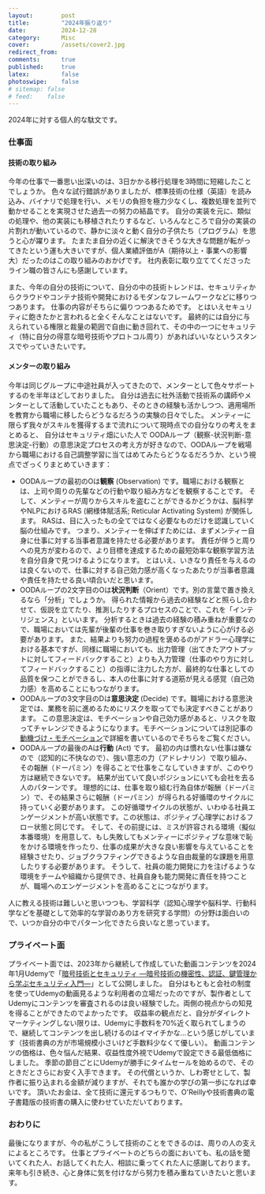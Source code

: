 ```yaml
---
layout:        post
title:         "2024年振り返り"
date:          2024-12-28
category:      Misc
cover:         /assets/cover2.jpg
redirect_from:
comments:      true
published:     true
latex:         false
photoswipe:    false
# sitemap: false
# feed:    false
---
```


2024年に対する個人的な駄文です。

### 仕事面

#### 技術の取り組み

今年の仕事で一番思い出深いのは、3日かかる移行処理を3時間に短縮したことでしょうか。
色々な試行錯誤がありましたが、標準技術の仕様（英語）を読み込み、バイナリで処理を行い、メモリの負担を極力少なくし、複数処理を並列で動かせることを実現させた過去一の努力の結晶です。
自分の実装を元に、類似の処理や、他の実装にも移植されたりするなど、いろんなところで自分の実装の片割れが動いているので、静かに淡々と動く自分の子供たち（プログラム）を思うと心が躍ります。
たまたま自分の近くに解決できそうな大きな問題が転がってきたという運も大きいですが、個人業績評価がA（期待以上・事業への影響大）だったのはこの取り組みのおかげです。
社内表彰に取り立ててくださったライン職の皆さんにも感謝しています。

また、今年の自分の技術について、自分の中の技術トレンドは、セキュリティからクラウドやコンテナ技術や開発におけるモダンなフレームワークなどに移りつつあります。
仕事の内容がそちらに偏りつつあるためです。
とはいえセキュリティに飽きたかと言われると全くそんなことはないです。
最終的には自分に与えられている権限と裁量の範囲で自由に動き回れて、その中の一つにセキュリティ（特に自分の得意な暗号技術やプロトコル周り）があればいいなというスタンスでやっていきたいです。

#### メンターの取り組み

今年は同じグループに中途社員が入ってきたので、メンターとして色々サポートするのを半年ほどしておりました。
自分は過去に社外活動で技術系の講師やメンターとして活動していたこともあり、そのときの経験も活かしつつ、適用場所を教育から職場に移したらどうなるだろうの実験の日々でした。
メンティーに限らず我々がスキルを獲得するまで流れについて現時点での自分なりの考えをまとめると、
自分はセキュリティ畑にいた人で OODAループ（観察-状況判断-意思決定-行動）の意思決定プロセスの考え方が好きなので、OODAループを戦場から職場における自己調整学習に当てはめてみたらどうなるだろうか、という視点でざっくりまとめていきます：

- OODAループの最初のOは**観察** (Observation) です。職場における観察とは、上司や周りの先輩などの行動や取り組み方などを観察することです。
そして、メンティーが周りからスキルを盗むことができるかどうかは、脳科学やNLPにおけるRAS (網様体賦活系; Reticular Activating System) が関係します。
RASは、目に入ったもの全てではなく必要なものだけを認識していく脳の仕組みです。
つまり、メンティーを伸ばすためには、まずメンティー自身に仕事に対する当事者意識を持たせる必要があります。
責任が伴うと周りへの見方が変わるので、より目標を達成するための最短効率な観察学習方法を自分自身で見つけるようになります。
とはいえ、いきなり責任を与えるのは良くないので、仕事に対する自己効力感が高くなったあたりが当事者意識や責任を持たせる良い頃合いだと思います。
- OODAループの2文字目のOは**状況判断**（Orient）です。別の言葉で置き換えるなら「分析」でしょうか。
得られた情報から過去の経験などと照らし合わせて、仮説を立てたり、推測したりするプロセスのことで、これを「インテリジェンス」といいます。
分析するときは過去の経験の積み重ねが重要なので、職場においては先輩が後輩の仕事を巻き取りすぎないように心がける必要があります。
また、結果よりも努力の過程を褒めるのがアドラー心理学における基本ですが、同様に職場においても、出力管理（出てきたアウトプットに対してフィードバックすること）よりも入力管理（仕事のやり方に対してフィードバックすること）の指導に注力した方が、最終的な仕事としての品質を保つことができるし、本人の仕事に対する道筋が見える感覚（自己効力感）を高めることにもつながります。
- OODAループの3文字目のDは**意思決定** (Decide) です。職場における意思決定では、業務を前に進めるためにリスクを取ってでも決定すべきことがあります。
この意思決定は、モチベーションや自己効力感があると、リスクを取ってチャレンジできるようになります。モチベーションについては別記事の[動機づけ・モチベーション](../psychology/motivation)で詳細を書いているのでそちらをご覧ください。
- OODAループの最後のAは**行動** (Act) です。
最初の内は慣れない仕事は嫌なので（認知的に不快なので）、強い意志の力（アドレナリン）で取り組み、その報酬（ドーパミン）を得ることで仕事をこなしていきますが、このやり方は継続できないです。
結果が出ていて良いポジションにいても会社を去る人のパターンです。
理想的には、仕事を取り組む行為自体が報酬（ドーパミン）で、その結果さらに報酬（ドーパミン）が得られる好循環のサイクルに持っていく必要があります。
この好循環サイクルの状態が、いわゆる社員エンゲージメントが高い状態です。この状態は、ポジティブ心理学におけるフロー状態と同じです。
そして、その前提には、ミスが許容される環境（擬似本番環境）を用意して、もし失敗してもメンティーにポジティブな意味で恥をかける環境を作ったり、仕事の成果が大きな良い影響を与えていることを経験させたり、ジョブクラフティングできるような自由裁量的な課題を用意したりする必要があります。
そうして、社員の能力開発に力を注げるような環境をチームや組織から提供でき、社員自身も能力開発に責任を持つことが、職場へのエンゲージメントを高めることにつながります。

人に教える技術は難しいと思いつつも、学習科学（認知心理学や脳科学、行動科学などを基礎として効率的な学習のあり方を研究する学問）の分野は面白いので、いつか自分の中でパターン化できたら良いなと思っています。



### プライベート面

プライベート面では、2023年から継続して作成していた動画コンテンツを2024年1月Udemyで「[暗号技術とセキュリティ ―暗号技術の機密性、認証、鍵管理から学ぶセキュリティ入門―](https://www.udemy.com/course/tex2e-cryptography-and-security/?referralCode=9FB19281E8AD84F4262C)」として公開しました。
自分はもともと会社の制度を使ってUdemyの動画見るような利用者の立場だったのですが、製作者としてUdemyにコンテンツを審査されるのは良い経験でした。両側の視点からの知見を得ることができたのでよかったです。
収益率の観点だと、自分がダイレクトマーケティングしない限りは、Udemyに手数料を70%近く取られてしまうので、継続してコンテンツを出し続けるのはイマイチかな...という感じがしています（技術書典の方が市場規模小さいけど手数料少なくて優しい）。
動画コンテンツの価格は、色々悩んだ結果、収益性度外視でUdemyで設定できる最低価格にしました。
季節の節目ごとにUdemyが勝手にタイムセールを始めるので、そのときだとさらにお安く入手できます。
その代償というか、しわ寄せとして、製作者に振り込まれる金額が減りますが、それでも誰かの学びの第一歩になれば幸いです。
頂いたお金は、全て技術に還元するつもりで、O'Reillyや技術書典の電子書籍版の技術書の購入に使わせていただいております。

### おわりに

最後になりますが、今の私がこうして技術のことをできるのは、周りの人の支えによるところです。
仕事とプライベートのどちらの面においても、私の話を聞いてくれた人、お話してくれた人、相談に乗ってくれた人に感謝しております。
来年も引き続き、心と身体に気を付けながら努力を積み重ねていきたいと思います。
